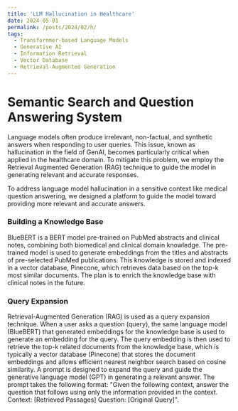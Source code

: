 ```yaml
---
title: 'LLM Hallucination in Healthcare'
date: 2024-05-01
permalink: /posts/2024/02/h/
tags:
  - Transfornmer-based Language Models
  - Generative AI
  - Information Retrieval
  - Vector Database
  - Retrieval-Augmented Generation
---
```




# Semantic Search and Question Answering System

Language models often produce irrelevant, non-factual, and synthetic answers when responding to user queries. This issue, known as hallucination in the field of GenAI, becomes particularly critical when applied in the healthcare domain. To mitigate this problem, we employ the Retrieval Augmented Generation (RAG) technique to guide the model in generating relevant and accurate responses.

To address language model hallucination in a sensitive context like medical question answering, we designed a platform to guide the model toward providing more relevant and accurate answers.

### Building a Knowledge Base

BlueBERT is a BERT model pre-trained on PubMed abstracts and clinical notes, combining both biomedical and clinical domain knowledge. The pre-trained model is used to generate embeddings from the titles and abstracts of pre-selected PubMed publications. This knowledge is stored and indexed in a vector database, Pinecone, which retrieves data based on the top-k most similar documents. The plan is to enrich the knowledge base with clinical notes in the future.

### Query Expansion

Retrieval-Augmented Generation (RAG) is used as a query expansion technique. When a user asks a question (query), the same language model (BlueBERT) that generated embeddings for the knowledge base is used to generate an embedding for the query.
The query embedding is then used to retrieve the top-k related documents from the knowledge base, which is typically a vector database (Pinecone) that stores the document embeddings and allows efficient nearest neighbor search based on cosine similarity.
A prompt is designed to expand the query and guide the generative language model (GPT) in generating a relevant answer. The prompt takes the following format: "Given the following context, answer the question that follows using only the information provided in the context. Context: [Retrieved Passages] Question: [Original Query]".









<!-- You can have many headings
======
-->

<!-- Aren't headings cool?
------ -->
